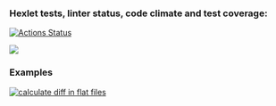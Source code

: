 ### Hexlet tests, linter status, code climate and test coverage:
[![Actions Status](https://github.com/Parker-idc/python-project-50/workflows/hexlet-check/badge.svg)](https://github.com/Parker-idc/python-project-50/actions)

<a href="https://codeclimate.com/github/Parker-idc/python-project-50/maintainability"><img src="https://api.codeclimate.com/v1/badges/bb1fb88528b23e27eae1/maintainability" /></a>

### Examples
[![calculate diff in flat files](https://asciinema.org/a/9ePsOIDnpTzv5kzNZGuR0Ahhl.svg)](https://asciinema.org/a/9ePsOIDnpTzv5kzNZGuR0Ahhl)
